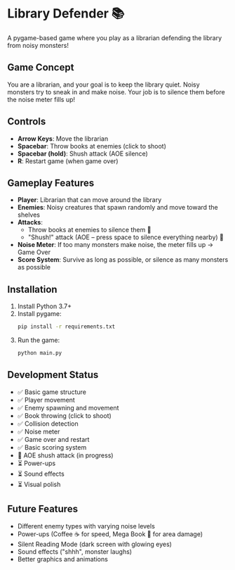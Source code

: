 # Library Defender 📚

A pygame-based game where you play as a librarian defending the library from noisy monsters!

## Game Concept

You are a librarian, and your goal is to keep the library quiet. Noisy monsters try to sneak in and make noise. Your job is to silence them before the noise meter fills up!

## Controls

- **Arrow Keys**: Move the librarian
- **Spacebar**: Throw books at enemies (click to shoot)
- **Spacebar (hold)**: Shush attack (AOE silence)
- **R**: Restart game (when game over)

## Gameplay Features

- **Player**: Librarian that can move around the library
- **Enemies**: Noisy creatures that spawn randomly and move toward the shelves
- **Attacks**: 
  - Throw books at enemies to silence them 📕
  - "Shush!" attack (AOE – press space to silence everything nearby) 🤫
- **Noise Meter**: If too many monsters make noise, the meter fills up → Game Over
- **Score System**: Survive as long as possible, or silence as many monsters as possible

## Installation

1. Install Python 3.7+
2. Install pygame:
   ```bash
   pip install -r requirements.txt
   ```
3. Run the game:
   ```bash
   python main.py
   ```

## Development Status

- ✅ Basic game structure
- ✅ Player movement
- ✅ Enemy spawning and movement
- ✅ Book throwing (click to shoot)
- ✅ Collision detection
- ✅ Noise meter
- ✅ Game over and restart
- ✅ Basic scoring system
- 🔄 AOE shush attack (in progress)
- ⏳ Power-ups
- ⏳ Sound effects
- ⏳ Visual polish

## Future Features

- Different enemy types with varying noise levels
- Power-ups (Coffee ☕ for speed, Mega Book 📖 for area damage)
- Silent Reading Mode (dark screen with glowing eyes)
- Sound effects ("shhh", monster laughs)
- Better graphics and animations
